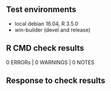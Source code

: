 ## Test environments
* local debian 16.04, R 3.5.0
* win-builder (devel and release)

## R CMD check results

0 ERRORs | 0 WARNINGS | 0 NOTES


## Response to check results

